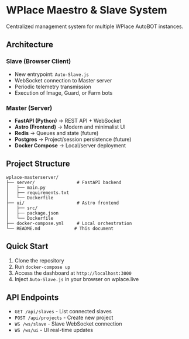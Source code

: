 # WPlace Maestro & Slave System

Centralized management system for multiple WPlace AutoBOT instances.

## Architecture

### Slave (Browser Client)
- New entrypoint: `Auto-Slave.js`
- WebSocket connection to Master server
- Periodic telemetry transmission
- Execution of Image, Guard, or Farm bots

### Master (Server)
- **FastAPI (Python)** → REST API + WebSocket
- **Astro (Frontend)** → Modern and minimalist UI
- **Redis** → Queues and state (future)
- **Postgres** → Project/session persistence (future)
- **Docker Compose** → Local/server deployment

## Project Structure

```
wplace-masterserver/
├── server/                # FastAPI backend
│   ├── main.py
│   ├── requirements.txt
│   └── Dockerfile
├── ui/                    # Astro frontend
│   ├── src/
│   ├── package.json
│   └── Dockerfile
├── docker-compose.yml     # Local orchestration
└── README.md             # This document
```

## Quick Start

1. Clone the repository
2. Run `docker-compose up`
3. Access the dashboard at `http://localhost:3000`
4. Inject `Auto-Slave.js` in your browser on wplace.live

## API Endpoints

- `GET /api/slaves` - List connected slaves
- `POST /api/projects` - Create new project
- `WS /ws/slave` - Slave WebSocket connection
- `WS /ws/ui` - UI real-time updates